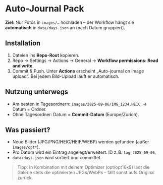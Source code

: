# Auto-Journal Pack

**Ziel:** Nur Fotos in `images/…` hochladen – der Workflow hängt sie **automatisch** in `data/days.json` an (nach Datum gruppiert).

## Installation
1. Dateien ins **Repo-Root** kopieren.
2. Repo → Settings → Actions → General → **Workflow permissions: Read and write**.
3. Commit & Push. Unter **Actions** erscheint „Auto-journal on image upload“. Bei jedem Bild-Upload läuft er automatisch.

## Nutzung unterwegs
- Am besten in Tagesordnern: `images/2025-09-06/IMG_1234.HEIC`. → Datum = Ordner.
- Ohne Tagesordner: Datum = **Commit-Datum** (Europe/Zurich).

## Was passiert?
- Neue Bilder (JPG/PNG/HEIC/HEIF/WEBP) werden gefunden (außer `images/opt*`).
- Pro Datum wird ein Eintrag angelegt/erweitert. ID z. B. `tag-2025-09-06`.
- `data/days.json` wird sortiert und committet.

> Tipp: In Kombination mit deinem Optimizer (opt/opt16x9) lädt die Galerie stets die optimierten JPGs/WebPs – fällt sonst aufs Original zurück.
